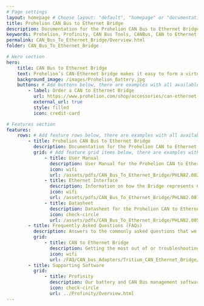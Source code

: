 ```yaml
---
# Page settings
layout: homepage # Choose layout: "default", "homepage" or "documentation-archive"
title: Prohelion CAN Bus to Ethernet Bridge
description: Documentation for the Prohelion CAN Bus to Ethernet Bridge
keywords: Prohelion, Profinity, CAN Bus Tools, CANBus, CAN to Ethernet
permalink: CAN_Bus_To_Ethernet_Bridge/Overview.html
folder: CAN_Bus_To_Ethernet_Bridge

# Hero section
hero:
    title: CAN Bus to Ethernet Bridge
    text: Prohelion’s CAN-Ethernet bridge makes it easy to form a virtual link between physically separated CAN networks. The CAN/Ethernet network arrangement is extremely flexible – you can connect the bridge point to point, over a local network or even via the internet using a Virtual Private Network (VPN). The CAN-Ethernet bridge is compatible with all Prohelion products.
    background_image: /images/Prohelion_Battery.jpg
    buttons: # Add buttons below, there are examples with all available options
        - label: Order a CAN to Ethernet Bridge
          url: https://www.prohelion.com/shop/accessories/can-ethernet-bridge/
          external_url: true 
          style: filled
          icon: credit-card 

# Features section
features:
    rows: # Add feature rows below, there are examples with all available options
        - title: Prohelion CAN Bus to Ethernet Bridge
          description: Documentation for the Prohelion CAN to Ethernet Bridge
          grid: # Add feature grid items below, there are examples with all available options
              - title: User Manual
                description: User Manual for the Prohelion CAN to Ethernet Bridge
                icon: wifi
                url: /assets/pdfs/CAN_Bus_To_Ethernet_Bridge/PHLN82.002v1-CAN-Ethernet-Bridge-Users-Manual.pdf
              - title: Ethernet Interface
                description: Information on how the Bridge represents CAN Bus data over TCP and UDP
                icon: wifi
                url: /assets/pdfs/CAN_Bus_To_Ethernet_Bridge/PHLN82.007v1 CAN Ethernet Bridge Ethernet Interface.pdf                
              - title: Datasheet
                description: Datasheet for the Prohelion CAN to Ethernet Bridge
                icon: check-circle
                url: /assets/pdfs/CAN_Bus_To_Ethernet_Bridge/PHLN82.005v1-CAN-Ethernet-Bridge-Datasheet.pdf 
        - title: Frequently Asked Questions (FAQs)
          description: Answers to the commonly asked questions that we get on our core products
          grid:
              - title: CAN to Ethernet Bridge
                description: Getting the most out of or troubleshooting your CAN to Ethernet Bridge
                icon: wifi
                url: /FAQ/CAN_bus_Adapters/Tritium_CAN_Ethernet_Bridge/Overview.html  
        - title: Supporting Software          
          grid:
              - title: Profinity
                description: Our battery and CAN Bus management software solution.
                icon: check-circle
                url: ../Profinity/Overview.html
---
```

